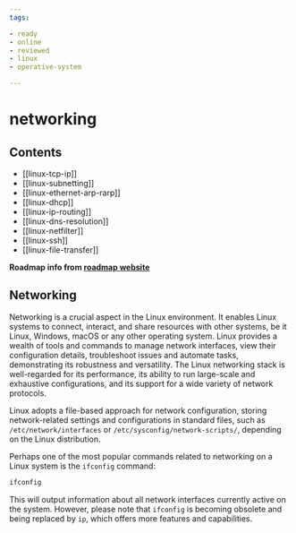```yaml
---
tags:

- ready
- online
- reviewed
- linux
- operative-system

---
```


# networking

## Contents

- [[linux-tcp-ip]]
- [[linux-subnetting]]
- [[linux-ethernet-arp-rarp]]
- [[linux-dhcp]]
- [[linux-ip-routing]]
- [[linux-dns-resolution]]
- [[linux-netfilter]]
- [[linux-ssh]]
- [[linux-file-transfer]]

__Roadmap info from [roadmap website](https://roadmap.sh/linux/networking)__

## Networking

Networking is a crucial aspect in the Linux environment. It enables Linux systems to connect, interact, and share resources with other systems, be it Linux, Windows, macOS or any other operating system. Linux provides a wealth of tools and commands to manage network interfaces, view their configuration details, troubleshoot issues and automate tasks, demonstrating its robustness and versatility. The Linux networking stack is well-regarded for its performance, its ability to run large-scale and exhaustive configurations, and its support for a wide variety of network protocols.

Linux adopts a file-based approach for network configuration, storing network-related settings and configurations in standard files, such as `/etc/network/interfaces` or `/etc/sysconfig/network-scripts/`, depending on the Linux distribution.

Perhaps one of the most popular commands related to networking on a Linux system is the `ifconfig` command:

```bash
ifconfig
```

This will output information about all network interfaces currently active on the system. However, please note that `ifconfig` is becoming obsolete and being replaced by `ip`, which offers more features and capabilities.
